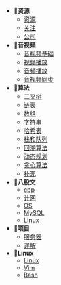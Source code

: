 - 🙈**资源**
    - [资源](资源/资源.md)
    - [关注](资源/关注.md)
    - [公司](资源/公司.md)
- 🐸**音视频**
    - [音视频基础](音视频/音视频基础.md)
    - [视频播放](音视频/视频播放.md)
    - [音频播放](音视频/音频播放.md)
    - [音视频同步](音视频/音视频同步.md)
- 🦄**算法**
    - [二叉树](算法/二叉树.md)
    - [链表](算法/链表.md)
    - [数组](算法/数组.md)
    - [字符串](算法/字符串.md)
    - [哈希表](算法/哈希表.md)
    - [栈和队列](算法/栈和队列.md)
    - [回溯算法](算法/回溯算法.md)
    - [动态规划](算法/动态规划.md)
    - [贪心算法](算法/贪心算法.md)
    - [补充](算法/补充.md)
- 👻**八股文**
    - [cpp](八股文/cpp.md)
    - [计网](八股文/计算机网络.md)
    - [OS](八股文/操作系统.md)
    - [MySQL](八股文/MySQL.md)
    - [Linux](八股文/Linux.md)
- 🥳**项目**
    - [服务器](项目/webserver项目.md)
    - [详解](项目/webserver代码详解.md)
- 🤖**Linux**
    - [Linux](Linux/Linux.md)
    - [Vim](Linux/Vim.md)
    - [Bash](Linux/Bash.md)

